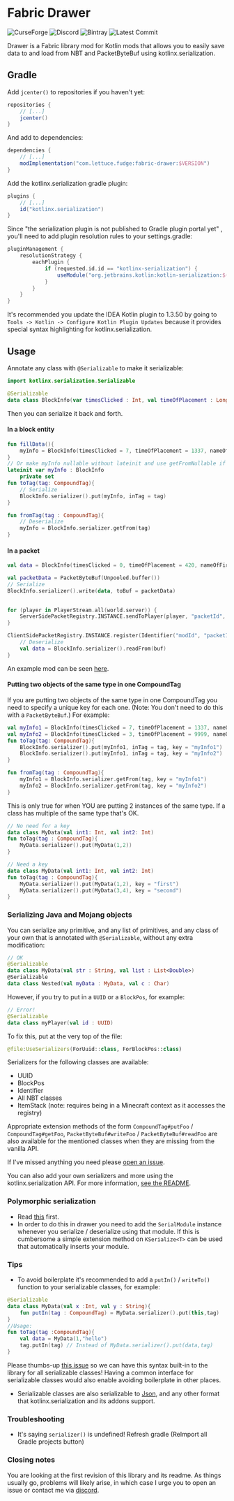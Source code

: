 # Fabric Drawer
![CurseForge](https://cf.way2muchnoise.eu/334410.svg)
![Discord](https://img.shields.io/discord/219787567262859264?color=blue&label=Discord)
![Bintray](https://api.bintray.com/packages/natanfudge/libs/fabric-drawer/images/download.svg) 
![Latest Commit](https://img.shields.io/github/last-commit/natanfudge/fabric-drawer)

Drawer is a Fabric library mod for Kotlin mods that allows you to easily save data to and load from NBT and PacketByteBuf using kotlinx.serialization.

## Gradle

Add `jcenter()` to repositories if you haven't yet:
```groovy
repositories {
    // [...]
    jcenter()
}
```
And add to dependencies:
```groovy
dependencies {
    // [...]
    modImplementation("com.lettuce.fudge:fabric-drawer:$VERSION")
}
```
Add the kotlinx.serialization gradle plugin:
```groovy
plugins {
    // [...]
    id("kotlinx.serialization")
}
```
Since "the serialization plugin is not published to Gradle plugin portal yet" , you'll need to add plugin resolution rules to your settings.gradle:
```groovy
pluginManagement {
    resolutionStrategy {
        eachPlugin {
            if (requested.id.id == "kotlinx-serialization") {
                useModule("org.jetbrains.kotlin:kotlin-serialization:${kotlin_version}") // set kotlin_version to 1.3.40 for example in gradle.properties
            }
        }
    }
}
```

It's recommended you update the IDEA Kotlin plugin to 1.3.50 by going to `Tools -> Kotlin -> Configure Kotlin Plugin Updates`
 because it provides special syntax highlighting for kotlinx.serialization.

## Usage

Annotate any class with `@Serializable` to make it serializable:
```kotlin
import kotlinx.serialization.Serializable

@Serializable
data class BlockInfo(var timesClicked : Int, val timeOfPlacement : Long, val nameOfFirstPersonClicked : String?)
```

Then you can serialize it back and forth.
#### In a block entity
```kotlin
fun fillData(){
    myInfo = BlockInfo(timesClicked = 7, timeOfPlacement = 1337, nameOfFirstPersonClicked = "fudge")
}
// Or make myInfo nullable without lateinit and use getFromNullable if initializing it at first placement is not guaranteed
lateinit var myInfo : BlockInfo
    private set
fun toTag(tag: CompoundTag){
    // Serialize
    BlockInfo.serializer().put(myInfo, inTag = tag)
}

fun fromTag(tag : CompoundTag){
    // Deserialize
    myInfo = BlockInfo.serializer.getFrom(tag)
}
```

#### In a packet

```kotlin
val data = BlockInfo(timesClicked = 0, timeOfPlacement = 420, nameOfFirstPersonClicked = null)

val packetData = PacketByteBuf(Unpooled.buffer())
// Serialize
BlockInfo.serializer().write(data, toBuf = packetData)

    
for (player in PlayerStream.all(world.server)) {
    ServerSidePacketRegistry.INSTANCE.sendToPlayer(player, "packetId", packetData)
}
```

```kotlin
ClientSidePacketRegistry.INSTANCE.register(Identifier("modId", "packetId")){ context, buf ->
    // Deserialize
    val data = BlockInfo.serializer().readFrom(buf)
}
```

An example mod can be seen [here](https://github.com/natanfudge/fabric-drawer-example).

#### Putting two objects of the same type in one CompoundTag
 If you are putting two objects of the same type in one CompoundTag you need to specify a unique key for each one. (Note: You don't need to do this with a `PacketByteBuf`.)
 For example:
```kotlin
val myInfo1 = BlockInfo(timesClicked = 7, timeOfPlacement = 1337, nameOfFirstPersonClicked = "fudge")
val myInfo2 = BlockInfo(timesClicked = 3, timeOfPlacement = 9999, nameOfFirstPersonClicked = "you")
fun toTag(tag: CompoundTag){
    BlockInfo.serializer().put(myInfo1, inTag = tag, key = "myInfo1")
    BlockInfo.serializer().put(myInfo1, inTag = tag, key = "myInfo2")
}

fun fromTag(tag : CompoundTag){
    myInfo1 = BlockInfo.serializer.getFrom(tag, key = "myInfo1")
    myInfo2 = BlockInfo.serializer.getFrom(tag, key = "myInfo2")
}
```
 
This is only true for when YOU are putting 2 instances of the same type. If a class has multiple of the same type that's OK.
```kotlin
// No need for a key
data class MyData(val int1: Int, val int2: Int)
fun toTag(tag : CompoundTag){
    MyData.serializer().put(MyData(1,2))
}
```

```kotlin
// Need a key
data class MyData(val int1: Int, val int2: Int)
fun toTag(tag : CompoundTag){
    MyData.serializer().put(MyData(1,2), key = "first")
    MyData.serializer().put(MyData(3,4), key = "second")
}
```

### Serializing Java and Mojang objects
You can serialize any primitive, and any list of primitives, and any class of your own that is annotated with `@Serializable`, without any extra modification:
```kotlin
// OK
@Serializable
data class MyData(val str : String, val list : List<Double>)
@Serializable
data class Nested(val myData : MyData, val c : Char)
```
However, if you try to put in a `UUID` or a `BlockPos`, for example:
```kotlin
// Error!
@Serializable
data class myPlayer(val id : UUID)
```

To fix this, put at the very top of the file:
```kotlin
@file:UseSerializers(ForUuid::class, ForBlockPos::class)
```

Serializers for the following classes are available:
- UUID
- BlockPos
- Identifier
- All NBT classes
- ItemStack (note: requires being in a Minecraft context as it accesses the registry)

Appropriate extension methods of the form `CompoundTag#putFoo` / `CompoundTag#getFoo`, `PacketByteBuf#writeFoo` / `PacketByteBuf#readFoo` are also available for the mentioned classes when they are missing from the vanilla API.

If I've missed anything you need please [open an issue](https://github.com/natanfudge/Fabric-Drawer/issues/new).

You can also add your own serializers and more using the kotlinx.serialization API. For more information, [see the README](https://github.com/Kotlin/kotlinx.serialization/blob/master/README.md). 

### Polymorphic serialization
- Read [this](https://github.com/Kotlin/kotlinx.serialization/blob/master/docs/polymorphism.md) first. 
- In order to do this in drawer you need to add the `SerialModule` instance whenever you serialize / deserialize using that module. 
If this is cumbersome a simple extension method on `KSerialize<T>` can be used that automatically inserts your module.

### Tips
- To avoid boilerplate it's recommended to add a `putIn()` / `writeTo()` function to your serializable classes, for example:
```kotlin
@Serializable
data class MyData(val x :Int, val y : String){
    fun putIn(tag : CompoundTag) = MyData.serializer().put(this,tag)
}
//Usage:
fun toTag(tag :CompoundTag){
    val data = MyData(1,"hello")
    tag.putIn(tag) // Instead of MyData.serializer().put(data,tag)
}
```

Please thumbs-up [this issue](https://github.com/Kotlin/kotlinx.serialization/issues/329) so we can have this syntax built-in to the library for all serializable classes! Having a common interface for serializable classes would also enable avoiding boilerplate in other places.

- Serializable classes are also serializable to [Json](https://github.com/Kotlin/kotlinx.serialization/blob/master/README.md), and any other format that kotlinx.serialization and its addons support. 

### Troubleshooting
- It's saying `serializer()` is undefined!
Refresh gradle (ReImport all Gradle projects button)

### Closing notes
You are looking at the first revision of this library and its readme. 
As things usually go, problems will likely arise, in which case I urge you to open an issue or contact me via [discord](https://discord.gg/CFaCu97).
